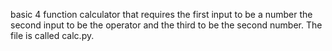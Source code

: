 basic 4 function calculator that requires the first input to be a number the second input to be the operator and the third to be the second number. The file is called calc.py.
